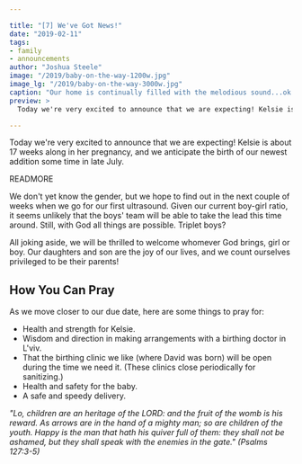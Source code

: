 ```yaml
---

title: "[7] We've Got News!"
date: "2019-02-11"
tags:
- family
- announcements
author: "Joshua Steele"
image: "/2019/baby-on-the-way-1200w.jpg"
image_lg: "/2019/baby-on-the-way-3000w.jpg"
caption: "Our home is continually filled with the melodious sound...ok mostly melodious sound...of childrens' voices. Today we are smiling because a new choir member will be joining soon!"
preview: >
  Today we're very excited to announce that we are expecting! Kelsie is about 17 weeks along in her pregnancy, and we anticipate the birth of our newest addition some time in late July.

---
```


Today we're very excited to announce that we are expecting! Kelsie is about 17 weeks along in her pregnancy, and we anticipate the birth of our newest addition some time in late July.

READMORE

We don't yet know the gender, but we hope to find out in the next couple of weeks when we go for our first ultrasound. Given our current boy-girl ratio, it seems unlikely that the boys' team will be able to take the lead this time around. Still, with God all things are possible. Triplet boys?

All joking aside, we will be thrilled to welcome whomever God brings, girl or boy. Our daughters and son are the joy of our lives, and we count ourselves privileged to be their parents!

## How You Can Pray

As we move closer to our due date, here are some things to pray for:

* Health and strength for Kelsie.
* Wisdom and direction in making arrangements with a birthing doctor in L'viv.
* That the birthing clinic we like (where David was born) will be open during the time we need it. (These clinics close periodically for sanitizing.)
* Health and safety for the baby.
* A safe and speedy delivery.

*"Lo, children are an heritage of the LORD: and the fruit of the womb is his reward. As arrows are in the hand of a mighty man; so are children of the youth. Happy is the man that hath his quiver full of them: they shall not be ashamed, but they shall speak with the enemies in the gate." (Psalms 127:3-5)*
